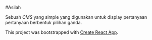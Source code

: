 #Asilah

Sebuah *CMS* yang simple yang digunakan untuk display pertanyaan pertanyaan berbentuk pilihan ganda.

This project was bootstrapped with [Create React App](https://github.com/facebookincubator/create-react-app).

